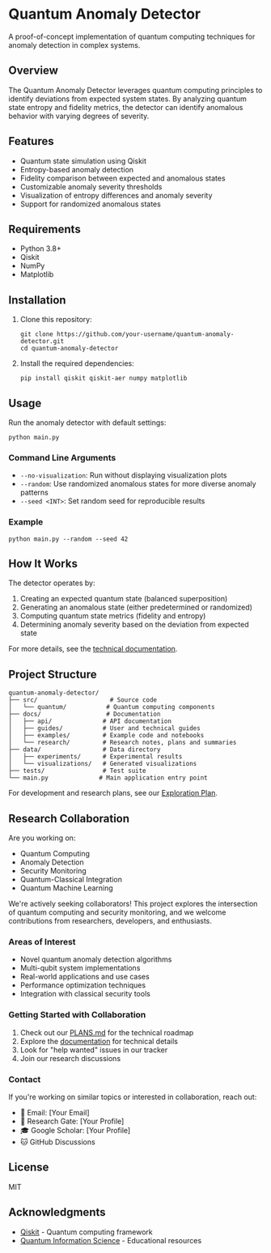 # Quantum Anomaly Detector

A proof-of-concept implementation of quantum computing techniques for anomaly detection in complex systems.

## Overview

The Quantum Anomaly Detector leverages quantum computing principles to identify deviations from expected system states. By analyzing quantum state entropy and fidelity metrics, the detector can identify anomalous behavior with varying degrees of severity.

## Features

- Quantum state simulation using Qiskit
- Entropy-based anomaly detection 
- Fidelity comparison between expected and anomalous states
- Customizable anomaly severity thresholds
- Visualization of entropy differences and anomaly severity
- Support for randomized anomalous states

## Requirements

- Python 3.8+
- Qiskit
- NumPy
- Matplotlib

## Installation

1. Clone this repository:
   ```
   git clone https://github.com/your-username/quantum-anomaly-detector.git
   cd quantum-anomaly-detector
   ```

2. Install the required dependencies:
   ```
   pip install qiskit qiskit-aer numpy matplotlib
   ```

## Usage

Run the anomaly detector with default settings:
```
python main.py
```

### Command Line Arguments

- `--no-visualization`: Run without displaying visualization plots
- `--random`: Use randomized anomalous states for more diverse anomaly patterns
- `--seed <INT>`: Set random seed for reproducible results

### Example

```
python main.py --random --seed 42
```

## How It Works

The detector operates by:
1. Creating an expected quantum state (balanced superposition)
2. Generating an anomalous state (either predetermined or randomized)
3. Computing quantum state metrics (fidelity and entropy)
4. Determining anomaly severity based on the deviation from expected state

For more details, see the [technical documentation](doc/technical_details.md).

## Project Structure

```
quantum-anomaly-detector/
├── src/                    # Source code
│   └── quantum/           # Quantum computing components
├── docs/                  # Documentation
│   ├── api/              # API documentation
│   ├── guides/           # User and technical guides
│   ├── examples/         # Example code and notebooks
│   └── research/         # Research notes, plans and summaries
├── data/                 # Data directory
│   ├── experiments/      # Experimental results
│   └── visualizations/   # Generated visualizations
├── tests/                # Test suite
└── main.py              # Main application entry point
```

For development and research plans, see our [Exploration Plan](docs/research/exploration_plan.md).

## Research Collaboration

Are you working on:
- Quantum Computing
- Anomaly Detection
- Security Monitoring
- Quantum-Classical Integration
- Quantum Machine Learning

We're actively seeking collaborators! This project explores the intersection of quantum computing and security monitoring, and we welcome contributions from researchers, developers, and enthusiasts.

### Areas of Interest
- Novel quantum anomaly detection algorithms
- Multi-qubit system implementations
- Real-world applications and use cases
- Performance optimization techniques
- Integration with classical security tools

### Getting Started with Collaboration
1. Check out our [PLANS.md](PLANS.md) for the technical roadmap
2. Explore the [documentation](doc/) for technical details
3. Look for "help wanted" issues in our tracker
4. Join our research discussions

### Contact
If you're working on similar topics or interested in collaboration, reach out:
- 📧 Email: [Your Email]
- 🔬 Research Gate: [Your Profile]
- 🎓 Google Scholar: [Your Profile]
- 🐱 GitHub Discussions

## License

MIT

## Acknowledgments

- [Qiskit](https://qiskit.org/) - Quantum computing framework
- [Quantum Information Science](https://qiskit.org/textbook/ch-ex/hello-qiskit.html) - Educational resources
